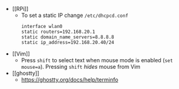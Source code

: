 - [[RPi]]
	- To set a static IP change `/etc/dhcpcd.conf`
	  ```
	  interface wlan0
	  static routers=192.168.20.1
	  static domain_name_servers=8.8.8.8
	  static ip_address=192.168.20.40/24
	  ```
- [[Vim]]
	- Press `shift` to select text when mouse mode is enabled (`set mouse=a`). Pressing `shift` *hides* mouse from Vim
- [[ghostty]]
	- https://ghostty.org/docs/help/terminfo